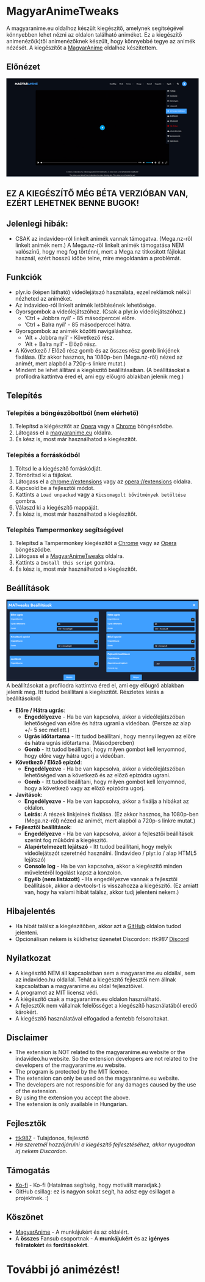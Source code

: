 # MagyarAnimeTweaks
A magyaranime.eu oldalhoz készült kiegészítő, amelynek segítségével könnyebben lehet nézni az oldalon található animéket.
Ez a kiegészítő animenéző(k)től animenézőknek készült, hogy könnyebbé tegye az animék nézését.
A kiegészítőt a [MagyarAnime](https://magyaranime.eu/) oldalhoz készítettem.

## Előnézet

![Az oldal előnézete a kiegészítővel.](/img/Preview.png "Előnézet")

## EZ A KIEGÉSZÍTŐ MÉG BÉTA VERZIÓBAN VAN, EZÉRT LEHETNEK BENNE BUGOK!


## Jelenlegi hibák:
- CSAK az indavideo-ról linkelt animék vannak támogatva. (Mega.nz-ről linkelt animék nem.) A Mega.nz-ről linkelt animék 
támogatása NEM valószínű, hogy meg fog történni, mert a Mega.nz titkosított fájlokat használ, ezért hosszú időbe telne, mire megoldanám a problémát.




## Funkciók
- plyr.io (képen látható) videólejátszó használata, ezzel reklámok nélkül nézheted az animéket.
- Az indavideo-ról linkelt animék letöltésének lehetősége.
- Gyorsgombok a videólejátszóhoz. (Csak a plyr.io videólejátszóhoz.)
  - 'Ctrl + Jobbra nyíl' - 85 másodperccel előre.
  - 'Ctrl + Balra nyíl' - 85 másodperccel hátra.
- Gyorsgombok az animék közötti navigáláshoz.
  - 'Alt + Jobbra nyíl' - Következő rész.
  - 'Alt + Balra nyíl' - Előző rész.
- A Következő / Előző rész gomb és az összes rész gomb linkjének fixálása. (Ez akkor hasznos, ha 1080p-ben (Mega.nz-ről) nézed az animét, mert alapból a 720p-s linkre mutat.)
- Mindent be lehet állítani a kiegészítő beállításaiban. (A beállításokat a profilodra kattintva éred el, ami egy előugró ablakban jelenik meg.)


## Telepítés
### Telepítés a böngészőboltból (nem elérhető)
1. Telepítsd a kiégészítőt az [Opera](https://addons.opera.com/) vagy a [Chrome](https://chromewebstore.google.com/category/extensions) böngésződbe.
2. Látogass el a [magyaranime.eu](https://magyaranime.eu/) oldalra.
3. És kész is, most már használhatod a kiegészítőt.


### Telepítés a forráskódból
1. Töltsd le a kiegészítő forráskódját.
2. Tömörítsd ki a fájlokat.
3. Látogass el a [chrome://extensions](chrome://extensions) vagy az [opera://extensions](opera://extensions) oldalra.
4. Kapcsold be a fejlesztői módot.
5. Kattints a `Load unpacked` vagy a `Kicsomagolt bővítmények betöltése` gombra.
6. Válaszd ki a kiegészítő mappáját.
7. És kész is, most már használhatod a kiegészítőt.


### Telepítés Tampermonkey segítségével
1. Telepítsd a Tampermonkey kiegészítőt a [Chrome](https://chrome.google.com/webstore/detail/tampermonkey/dhdgffkkebhmkfjojejmpbldmpobfkfo) vagy az [Opera](https://addons.opera.com/en/extensions/details/tampermonkey-beta/) böngésződbe.
2. Látogass el a [MagyarAnimeTweaks](https://greasyfork.org/hu/scripts/) oldalra.
3. Kattints a `Install this script` gombra.
4. És kész is, most már használhatod a kiegészítőt.


## Beállítások
![A beállítások menü](/img/Settings.png "Beállítások")
A beállításokat a profilodra kattintva éred el, ami egy előugró ablakban jelenik meg. Itt tudod beállítani a kiegészítőt.
Részletes leírás a beállításokról:
- **Előre / Hátra ugrás**:
  - **Engedélyezve** - Ha be van kapcsolva, akkor a videólejátszóban lehetőséged van előre és hátra ugrani a videóban. (Persze az alap +/- 5 sec mellett.)
  - **Ugrás időtartama** - Itt tudod beállítani, hogy mennyi legyen az előre és hátra ugrás időtartama. (Másodpercben)
  - **Gomb** - Itt tudod beállítani, hogy milyen gombot kell lenyomnod, hogy előre vagy hátra ugorj a videóban.
- **Következő / Előző epizód**:
  - **Engedélyezve** - Ha be van kapcsolva, akkor a videólejátszóban lehetőséged van a következő és az előző epizódra ugrani.
  - **Gomb** - Itt tudod beállítani, hogy milyen gombot kell lenyomnod, hogy a következő vagy az előző epizódra ugorj.
- **Javítások**:
  - **Engedélyezve** - Ha be van kapcsolva, akkor a fixálja a hibákat az oldalon.
  - **Leírás**: A részek linkjeinek fixálása. (Ez akkor hasznos, ha 1080p-ben (Mega.nz-ről) nézed az animét, mert alapból a 720p-s linkre mutat.)
- **Fejlesztői beállítások**:
  - **Engedélyezve** - Ha be van kapcsolva, akkor a fejlesztői beállítások szerint fog működni a kiegészítő.
  - **Alapértelmezett lejátszó** - Itt tudod beállítani, hogy melyik videólejátszót szeretnéd használni. (Indavideo / plyr.io / alap HTML5 lejátszó)
  - **Console log** - Ha be van kapcsolva, akkor a kiegészítő minden műveletéről logolást kapsz a konzolon.
  - **Egyéb (nem listázott)** - Ha engedélyezve vannak a fejlesztői beállítások, akkor a devtools-t is visszahozza a kiegészítő. (Ez amiatt van, hogy ha valami hibát találsz, akkor tudj jelenteni nekem.)

## Hibajelentés
- Ha hibát találsz a kiegészítőben, akkor azt a [GitHub](https://github.com/TTK987/MagyarAnimeTweaks/issues/) oldalon tudod jelenteni.
- Opcionálisan nekem is küldhetsz üzenetet Discordon: *ttk987*  [Discord](https://discord.com/users/537718439586955285)


## Nyilatkozat
- A kiegészítő NEM áll kapcsolatban sem a magyaranime.eu oldallal, sem az indavideo.hu oldallal.
  Tehát a kiegészítő fejlesztői nem állnak kapcsolatban a magyaranime.eu oldal fejlesztőivel.
- A programot az MIT licensz védi.
- A kiégészítő csak a magyaranime.eu oldalon használható.
- A fejlesztők nem vállalnak felelősséget a kiegészítő használatából eredő károkért.
- A kiegészítő használatával elfogadod a fentebb felsoroltakat.


## Disclaimer
- The extension is NOT related to the magyaranime.eu website or the indavideo.hu website.
  So the extension developers are not related to the developers of the magyaranime.eu website.
- The program is protected by the MIT licence.
- The extension can only be used on the magyaranime.eu website.
- The developers are not responsible for any damages caused by the use of the extension.
- By using the extension you accept the above.
- The extension is only available in Hungarian.


## Fejlesztők
- [ttk987](https://discord.com/users/537718439586955285)  - Tulajdonos, fejlesztő
- *Ha szeretnél hozzájárulni a kiegészítő fejlesztéséhez, akkor nyugodtan írj nekem Discordon.*


## Támogatás
- [Ko-fi](https://ko-fi.com/ttk987) - Ko-fi (Hatalmas segítség, hogy motivált maradjak.)
- GitHub csillag: ez is nagyon sokat segít, ha adsz egy csillagot a projektnek. :)

## Köszönet
- [MagyarAnime](https://magyaranime.eu/) - A munkájukért és az oldalért.
- A **összes** Fansub csoportnak - A **munkájukért** és az **igényes feliratokért** és **fordításokért**.


# További jó animézést!
